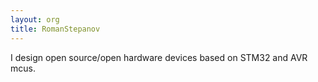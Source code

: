 ```yaml
---
layout: org
title: RomanStepanov
---
```

I design open source/open hardware devices based on STM32 and AVR mcus. 
